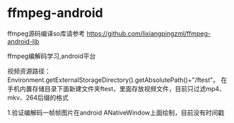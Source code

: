 # ffmpeg-android
ffmpeg源码编译so库请参考 https://github.com/lixiangpingzml/ffmpeg-android-lib

ffmpeg编解码学习,android平台

视频资源路径：Environment.getExternalStorageDirectory().getAbsolutePath()+"/ftest"。 在手机内置存储目录下面新建文件夹ftest，里面存放视频文件，目前只过滤mp4、mkv、264后缀的格式

1.验证编解码一帧帧图片在android ANativeWindow上面绘制，目前没有时间戳
